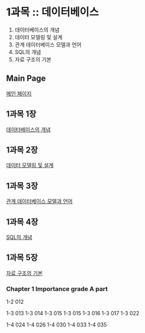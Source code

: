 # 1과목 :: 데이터베이스
1. 데이터베이스의 개념
2. 데이터 모델링 및 설계
3. 관계 데이터베이스 모델과 언어
4. SQL의 개념
5. 자료 구조의 기본


## Main Page
[메인 페이지](https://github.com/JuNijen/Industrial-Engineer-Information-Processing/wiki/0_Main-Page)

## 1과목 1장
[데이터베이스의 개념](https://github.com/JuNijen/Industrial-Engineer-Information-Processing/wiki/%ED%95%84%EA%B8%B0_1%EA%B3%BC%EB%AA%A9_1%EC%9E%A5_%EB%8D%B0%EC%9D%B4%ED%84%B0%EB%B2%A0%EC%9D%B4%EC%8A%A4%EC%9D%98-%EA%B0%9C%EB%85%90)

## 1과목 2장
[데이터 모델링 및 설계](https://github.com/JuNijen/Industrial-Engineer-Information-Processing/wiki/%ED%95%84%EA%B8%B0_1%EA%B3%BC%EB%AA%A9_2%EC%9E%A5_%EB%8D%B0%EC%9D%B4%ED%84%B0%EB%AA%A8%EB%8D%B8%EB%A7%81-%EB%B0%8F-%EC%84%A4%EA%B3%84)

## 1과목 3장
[관계 데이터베이스 모델과 언어](https://github.com/JuNijen/Industrial-Engineer-Information-Processing/wiki/%ED%95%84%EA%B8%B0_1%EA%B3%BC%EB%AA%A9_3%EC%9E%A5_%EA%B4%80%EA%B3%84-%EB%8D%B0%EC%9D%B4%ED%84%B0%EB%B2%A0%EC%9D%B4%EC%8A%A4-%EB%AA%A8%EB%8D%B8%EA%B3%BC-%EC%96%B8%EC%96%B4)

## 1과목 4장
[SQL의 개념](https://github.com/JuNijen/Industrial-Engineer-Information-Processing/wiki/%ED%95%84%EA%B8%B0_1%EA%B3%BC%EB%AA%A9_4%EC%9E%A5-SQL%EC%9D%98-%EA%B0%9C%EB%85%90)

## 1과목 5장
[자료 구조의 기본](https://github.com/JuNijen/Industrial-Engineer-Information-Processing/wiki/%ED%95%84%EA%B8%B0_1%EA%B3%BC%EB%AA%A9_5%EC%9E%A5-%EC%9E%90%EB%A3%8C-%EA%B5%AC%EC%A1%B0%EC%9D%98-%EA%B8%B0%EB%B3%B8)


### Chapter 1 Importance grade A part
1-2 012

1-3 013
1-3 014
1-3 015
1-3 015
1-3 016
1-3 017
1-3 022

1-4 024
1-4 026
1-4 030
1-4 033
1-4 035